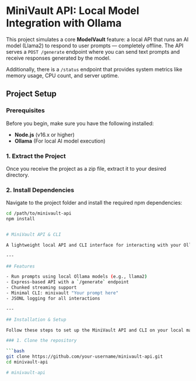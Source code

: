 # MiniVault API: Local Model Integration with Ollama

This project simulates a core **ModelVault** feature: a local API that runs an AI model (Llama2) to respond to user prompts — completely offline. The API serves a `POST /generate` endpoint where you can send text prompts and receive responses generated by the model.

Additionally, there is a `/status` endpoint that provides system metrics like memory usage, CPU count, and server uptime.

## Project Setup

### Prerequisites

Before you begin, make sure you have the following installed:

- **Node.js** (v16.x or higher)
- **Ollama** (For local AI model execution)

### 1. Extract the Project

Once you receive the project as a zip file, extract it to your desired directory.

### 2. Install Dependencies

Navigate to the project folder and install the required npm dependencies:

```bash
cd /path/to/minivault-api
npm install


# MiniVault API & CLI

A lightweight local API and CLI interface for interacting with your Ollama-powered LLMs (like LLaMA 2) directly from your terminal. Designed for developers who want to run models locally and get quick responses via the command line.

---

## Features

- Run prompts using local Ollama models (e.g., llama2)
- Express-based API with a `/generate` endpoint
- Chunked streaming support
- Minimal CLI: minivault "Your prompt here"
- JSONL logging for all interactions

---

## Installation & Setup

Follow these steps to set up the MiniVault API and CLI on your local machine:

### 1. Clone the repository

```bash
git clone https://github.com/your-username/minivault-api.git
cd minivault-api

# minivault-api
